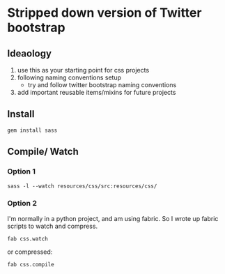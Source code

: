 # Stripped down version of Twitter bootstrap #

## Ideaology ##
1. use this as your starting point for css projects
1. following naming conventions setup
    - try and follow twitter bootstrap naming conventions
1. add important reusable items/mixins for future projects


## Install ##
    gem install sass


## Compile/ Watch ##



### Option 1 ###
    sass -l --watch resources/css/src:resources/css/

### Option 2 ###
I'm normally in a python project, and am using fabric.  So I wrote up fabric scripts to watch and compress.  


    fab css.watch  
or compressed:  

    fab css.compile


